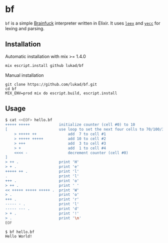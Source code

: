 # bf

`bf` is a simple [Brainfuck](https://esolangs.org/wiki/brainfuck) interpreter written in Elixir.
It uses [`leex`](http://erlang.org/doc/man/leex.html) and [`yecc`](http://erlang.org/doc/man/yecc.html) for lexing and parsing.

## Installation

Automatic installation with mix >= 1.4.0

```bash
mix escript.install github lukad/bf
```
Manual installation

```
git clone https://github.com/lukad/bf.git
cd bf
MIX_ENV=prod mix do escript.build, escript.install
```


## Usage

```bash
$ cat <<EOF> hello.bf
+++++ +++++             initialize counter (cell #0) to 10
[                       use loop to set the next four cells to 70/100/30/10
    > +++++ ++              add  7 to cell #1
    > +++++ +++++           add 10 to cell #2
    > +++                   add  3 to cell #3
    > +                     add  1 to cell #4
    <<<< -                  decrement counter (cell #0)
]
> ++ .                  print 'H'
> + .                   print 'e'
+++++ ++ .              print 'l'
.                       print 'l'
+++ .                   print 'o'
> ++ .                  print ' '
<< +++++ +++++ +++++ .  print 'W'
> .                     print 'o'
+++ .                   print 'r'
----- - .               print 'l'
----- --- .             print 'd'
> + .                   print '!'
> .                     print '\n'
EOF

$ bf hello.bf
Hello World!
```
